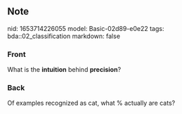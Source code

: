 ## Note
nid: 1653714226055
model: Basic-02d89-e0e22
tags: bda::02_classification
markdown: false

### Front
What is the <b>intuition</b> behind <b>precision</b>?

### Back
Of examples recognized as cat, what % actually are cats?
